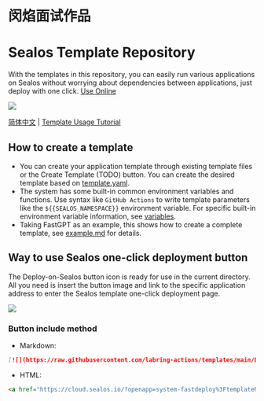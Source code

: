 # 闵焰面试作品
# Sealos Template Repository

With the templates in this repository, you can easily run various applications on Sealos without worrying about dependencies between applications, just deploy with one click. [Use Online](https://cloud.sealos.io/?openapp=system-fastdeploy%3F)

![](docs/images/homepage.png)

[简体中文](README_zh.md) | [Template Usage Tutorial](https://cloud.sealos.io/?openapp=system-fastdeploy%3F)

## How to create a template

- You can create your application template through existing template files or the Create Template (TODO) button. You can create the desired template based on [template.yaml](template.yaml).
- The system has some built-in common environment variables and functions. Use syntax like `GitHub Actions` to write template parameters like the `${{SEALOS_NAMESPACE}}` environment variable. For specific built-in environment variable information, see [variables](example.md#Built-in-system-variables-and-functions).
- Taking FastGPT as an example, this shows how to create a complete template, see [example.md](example.md) for details.

## Way to use Sealos one-click deployment button

The Deploy-on-Sealos button icon is ready for use in the current directory. All you need is insert the button image and link to the specific application address to enter the Sealos template one-click deployment page.

[![](Deploy-on-Sealos.svg)](https://cloud.sealos.io/?openapp=system-fastdeploy%3FtemplateName%3Dfastgpt)

### Button include method

- Markdown:
```markdown
[![](https://raw.githubusercontent.com/labring-actions/templates/main/Deploy-on-Sealos.svg)](https://cloud.sealos.io/?openapp=system-fastdeploy%3FtemplateName%3Dfastgpt)
```
- HTML:
```html
<a href="https://cloud.sealos.io/?openapp=system-fastdeploy%3FtemplateName%3Dfastgpt"><img src="https://raw.githubusercontent.com/labring-actions/templates/main/Deploy-on-Sealos.svg" alt="Deploy on Sealos"/></a>
```
